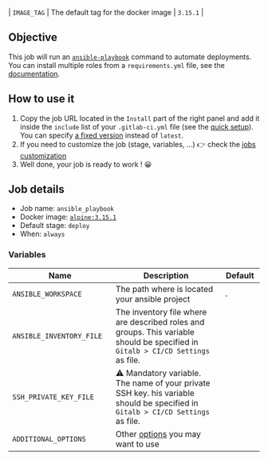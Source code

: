 | `IMAGE_TAG` | The default tag for the docker image | `3.15.1`  |
## Objective

This job will run an [`ansible-playbook`](https://docs.ansible.com/ansible/latest/user_guide/playbooks.html) command to automate deployments. You can install multiple roles from a `requirements.yml` file, see the [documentation](https://docs.ansible.com/ansible/latest/galaxy/user_guide.html#installing-multiple-roles-from-a-file).

## How to use it

1. Copy the job URL located in the `Install` part of the right panel and add it inside the `include` list of your `.gitlab-ci.yml` file (see the [quick setup](/use-the-hub/#quick-setup)). You can specify [a fixed version](#changelog) instead of `latest`. 
2. If you need to customize the job (stage, variables, ...) 👉 check the [jobs
   customization](/use-the-hub/#jobs-customization)
3. Well done, your job is ready to work ! 😀

## Job details

* Job name: `ansible_playbook`
* Docker image:
[`alpine:3.15.1`](https://hub.docker.com/r/_/alpine)
* Default stage: `deploy`
* When: `always`

### Variables

| Name                                      | Description                                                                                                                                       | Default              |
| ----------------------------------------- | ------------------------------------------------------------------------------------------------------------------------------------------------- | -------------------- |
| `ANSIBLE_WORKSPACE` <img width=100/>      | The path where is located your ansible project <img width=175/>                                                                                   | `.` <img width=100/> |
| `ANSIBLE_INVENTORY_FILE` <img width=100/> | The inventory file where are described roles and groups. This variable should be specified in `Gitalb > CI/CD Settings` as file. <img width=175/> | ` ` <img width=100/>  |
| `SSH_PRIVATE_KEY_FILE` <img width=100/>   | ⚠️ Mandatory variable. The name of your private SSH key. his variable should be specified in `Gitalb > CI/CD Settings` as file. <img width=175/>   | ` ` <img width=100/>  |
| `ADDITIONAL_OPTIONS` <img width=100/>     | Other [options](https://docs.ansible.com/ansible/latest/cli/ansible-playbook.html#common-options) you may want to use<img width=175/>             | ` ` <img width=100/>  |
